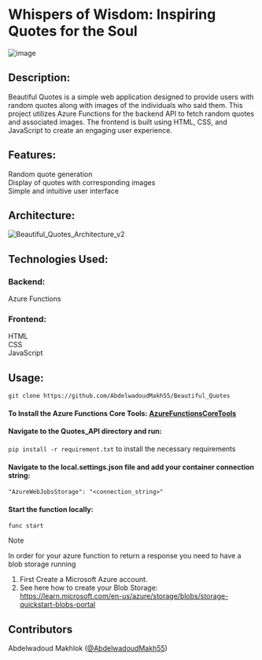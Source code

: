 # Whispers of Wisdom: Inspiring Quotes for the Soul
![image](https://github.com/AbdelwadoudMakh55/Beautiful_Quotes/assets/133237331/187a1d21-ba5e-4092-b77e-9c4455f67693)
## Description:
Beautiful Quotes is a simple web application designed to provide users with random quotes along with images of the individuals who said them. This project utilizes Azure Functions for the backend API to fetch random quotes and associated images. The frontend is built using HTML, CSS, and JavaScript to create an engaging user experience.

## Features:
Random quote generation  
Display of quotes with corresponding images  
Simple and intuitive user interface  

## Architecture:
![Beautiful_Quotes_Architecture_v2](https://github.com/AbdelwadoudMakh55/Beautiful_Quotes/assets/133237331/adb6dec0-8fe6-4904-bccb-62714161a484)


## Technologies Used:
### Backend:

Azure Functions
### Frontend:

HTML  
CSS  
JavaScript 

## Usage:

`git clone https://github.com/AbdelwadoudMakh55/Beautiful_Quotes` 
#### To Install the Azure Functions Core Tools: [AzureFunctionsCoreTools](https://learn.microsoft.com/en-us/azure/azure-functions/functions-run-local?tabs=windows%2Cisolated-process%2Cnode-v4%2Cpython-v2%2Chttp-trigger%2Ccontainer-apps&pivots=programming-language-python#install-the-azure-functions-core-tools)
#### Navigate to the Quotes_API directory and run:
`pip install -r requirement.txt` to install the necessary requirements
#### Navigate to the local.settings.json file and add your container connection string:
`"AzureWebJobsStorage": "<connection_string>"`
#### Start the function locally:
`func start`
> [!NOTE]
> In order for your azure function to return a response you need to have a blob storage running

1. First Create a Microsoft Azure account.  
2. See here how to create your Blob Storage: https://learn.microsoft.com/en-us/azure/storage/blobs/storage-quickstart-blobs-portal  
## Contributors
Abdelwadoud Makhlok ([@AbdelwadoudMakh55](https://github.com/AbdelwadoudMakh55))
